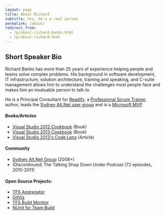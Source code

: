 ```yaml
---
layout: page
title: About Richard
subtitle: Yes, he's a real person
permalink: /about/
redirect_from: 
  - /p/about-richard-banks.html
  - /p/about-richard.html
---
```


## Short Speaker Bio

Richard Banks has more than 25 years of experience helping people and teams solve complex problems. His background in software development, IT infrastructure, solution architecture, training and speaking, and C-suite management allows him to understand the challenges most people face and makes him an invaluable person to talk to.

He is a Principal Consultant for [Readify](http://readify.net), a [Professional Scrum Trainer](https://www.scrum.org/user/198), author, leads the [Sydney Alt.Net user group](https://www.meetup.com/Sydney-Alt-Net) and is a [Microsoft MVP](https://mvp.microsoft.com/en-us/PublicProfile/4028890).

#### Books/Articles

* [Visual Studio 2012 Cookbook](http://www.packtpub.com/microsoft-visual-studio-2012-first-look-cookbook/book) (Book)
* [Visual Studio 2013 Cookbook](http://www.packtpub.com/visual-studio-2013-cookbook/book) (Book)
* [Visual Studio 2013's Code Lens](http://blogs.msdn.com/b/mvpawardprogram/archive/2013/10/29/viewing-your-code-through-visual-studio-s-codelens.aspx) (Article)  
  
#### Community

* [Sydney Alt.Net Group](http://sydney.ozalt.net/) (2008+)
* (Discontinued) The Talking Shop Down Under Podcast (72 episodes, 2010-2011)

#### Open Source Projects:

* [TFS Aggregator](https://github.com/tfsaggregator/tfsaggregator)
* [GitViz](https://github.com/Readify/GitViz)
* [TFS Build Monitor](http://codeplex.com/buildmonitor)
* [NUnit for Team Build](http://www.codeplex.com/nunit4teambuild)